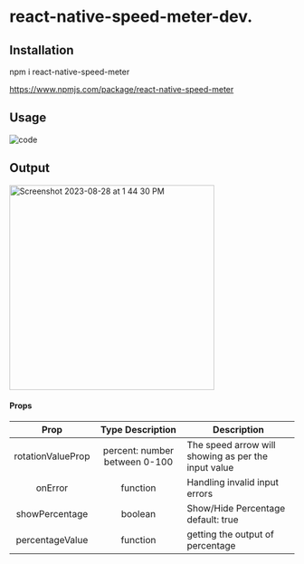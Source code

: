 # react-native-speed-meter-dev.

## Installation
npm i react-native-speed-meter

https://www.npmjs.com/package/react-native-speed-meter

## Usage

![code](https://github.com/faheem-cmd/react-native-speed-meter-dev/assets/56709898/25195553-ec50-491b-aa71-d0ef4c062ffa)



## Output 

<img width="362" alt="Screenshot 2023-08-28 at 1 44 30 PM" src="https://github.com/faheem-cmd/react-native-speed-meter-dev/assets/56709898/c8206de8-5d6e-49a1-b314-ef508d667981">


#### Props

|       Prop       |                  Type Description                   | Description                                                                                         |
| :----------: | :------------------------------------------: | --------------------------------------------------------------------------------------------------- |
| rotationValueProp |               percent: number between 0-100                | The speed arrow will showing as per the input value |
|   onError    | function                                       | Handling invalid input errors      
|   showPercentage    | boolean                                       | Show/Hide Percentage default: true
|   percentageValue    | function                                       | getting the output of percentage

